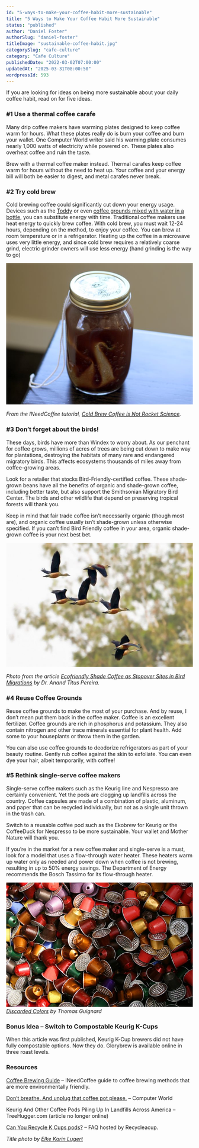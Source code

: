 ```yaml
---
id: "5-ways-to-make-your-coffee-habit-more-sustainable"
title: "5 Ways to Make Your Coffee Habit More Sustainable"
status: "published"
author: "Daniel Foster"
authorSlug: "daniel-foster"
titleImage: "sustainable-coffee-habit.jpg"
categorySlug: "cafe-culture"
category: "Cafe Culture"
publishedDate: "2022-03-02T07:00:00"
updatedAt: "2025-03-31T08:00:50"
wordpressId: 593
---
```


If you are looking for ideas on being more sustainable about your daily coffee habit, read on for five ideas.

### #1 Use a thermal coffee carafe

Many drip coffee makers have warming plates designed to keep coffee warm for hours. What these plates really do is burn your coffee and burn your wallet. One Computer World writer said his warming plate consumes nearly 1,000 watts of electricity while powered on. These plates also overheat coffee and ruin the taste.

Brew with a thermal coffee maker instead. Thermal carafes keep coffee warm for hours without the need to heat up. Your coffee and your energy bill will both be easier to digest, and metal carafes never break.

### #2 Try cold brew

Cold brewing coffee could significantly cut down your energy usage. Devices such as the [Toddy](http://ineedcoffee.com/cold-brew-coffee-with-the-toddy-coffee-maker/) or even [coffee grounds mixed with water in a bottle](http://ineedcoffee.com/cold-brew-coffee-is-not-rocket-science/), you can substitute energy with time. Traditional coffee makers use heat energy to quickly brew coffee. With cold brew, you must wait 12-24 hours, depending on the method, to enjoy your coffee. You can brew at room temperature or in a refrigerator. Heating up the coffee in a microwave uses very little energy, and since cold brew requires a relatively coarse grind, electric grinder owners will use less energy (hand grinding is the way to go)

![cold brew coffee - coffee sock - close lid](close-lid-jar.jpg)

*From the INeedCoffee tutorial, [Cold Brew Coffee is Not Rocket Science](http://ineedcoffee.com/cold-brew-coffee-is-not-rocket-science/).*

### #3 Don’t forget about the birds!

These days, birds have more than Windex to worry about. As our penchant for coffee grows, millions of acres of trees are being cut down to make way for plantations, destroying the habitats of many rare and endangered migratory birds. This affects ecosystems thousands of miles away from coffee-growing areas.

Look for a retailer that stocks Bird-Friendly-certified coffee. These shade-grown beans have all the benefits of organic and shade-grown coffee, including better taste, but also support the Smithsonian Migratory Bird Center. The birds and other wildlife that depend on preserving tropical forests will thank you.

Keep in mind that fair trade coffee isn’t necessarily organic (though most are), and organic coffee usually isn’t shade-grown unless otherwise specified. If you can’t find Bird Friendly coffee in your area, organic shade-grown coffee is your next best bet.

![bird friendly coffee in India](bird-friendly-coffee-650x433.jpg)

*Photo from the article [Ecofriendly Shade Coffee as Stopover Sites in Bird Migrations](https://ecofriendlycoffee.org/ecofriendly-cofriendly-shade-coffee-as-stopover-sites-in-bird-migrations/) by Dr. Anand Titus Pereira.*

### #4 Reuse Coffee Grounds

Reuse coffee grounds to make the most of your purchase. And by reuse, I don’t mean put them back in the coffee maker. Coffee is an excellent fertilizer. Coffee grounds are rich in phosphorus and potassium. They also contain nitrogen and other trace minerals essential for plant health. Add some to your houseplants or throw them in the garden.

You can also use coffee grounds to deodorize refrigerators as part of your beauty routine. Gently rub coffee against the skin to exfoliate. You can even dye your hair, albeit temporarily, with coffee!

### #5 Rethink single-serve coffee makers

Single-serve coffee makers such as the Keurig line and Nespresso are certainly convenient. Yet the pods are clogging up landfills across the country. Coffee capsules are made of a combination of plastic, aluminum, and paper that can be recycled individually, but not as a single unit thrown in the trash can.

Switch to a reusable coffee pod such as the Ekobrew for Keurig or the CoffeeDuck for Nespresso to be more sustainable. Your wallet and Mother Nature will thank you.

If you’re in the market for a new coffee maker and single-serve is a must, look for a model that uses a flow-through water heater. These heaters warm up water only as needed and power down when coffee is not brewing, resulting in up to 50% energy savings. The Department of Energy recommends the Bosch Tassimo for its flow-through heater.

![Discarded Colors by Thomas Guignard](capsules640.jpg)  
*[Discarded Colors](https://www.flickr.com/photos/19614198@N00/2478359433) by Thomas Guignard*

### Bonus Idea – Switch to Compostable Keurig K-Cups

When this article was first published, Keurig K-Cup brewers did not have fully compostable options. Now they do. Glorybrew is available online in three roast levels.

### Resources

[Coffee Brewing Guide](http://ineedcoffee.com/coffee-brewing-guide/) – INeedCoffee guide to coffee brewing methods that are more environmentally friendly.

[Don’t breathe. And unplug that coffee pot please.](https://www.computerworld.com/article/1499538/don-t-breathe-and-unplug-that-coffee-pot-please.html) – Computer World

Keurig And Other Coffee Pods Piling Up In Landfills Across America – TreeHugger.com (article no longer online)

[Can You Recycle K Cups pods?](https://www.recycleacup.com/faqs/) – FAQ hosted by Recycleacup.

*Title photo by [Elke Karin Lugert](https://unsplash.com/@elke_karin)*